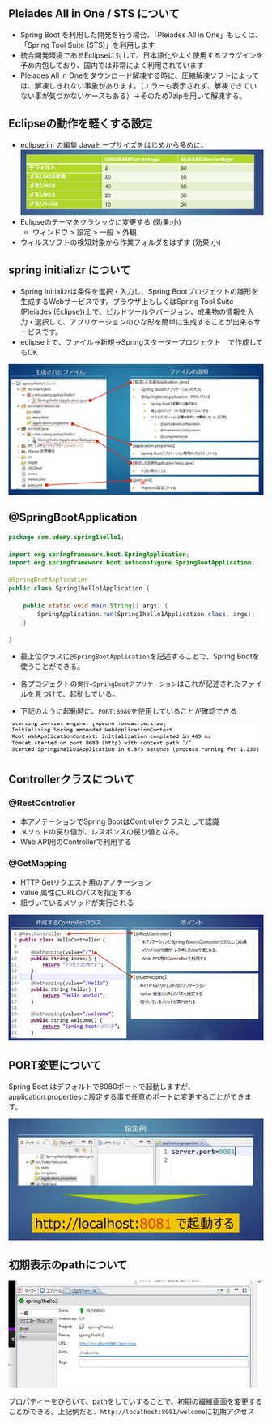 ## Pleiades All in One / STS について

- Spring Boot を利用した開発を行う場合、「Pleiades All in One」もしくは、「Spring Tool Suite (STS)」を利用します
- 統合開発環境であるEclipseに対して、日本語化やよく使用するプラグインを予め内包しており、国内では非常によく利用されています
- Pleiades All in Oneをダウンロード解凍する時に、圧縮解凍ソフトによっては、解凍しきれない事象があります。（エラーも表示されず、解凍できていない事が気づかないケースもある）→そのため7zipを用いて解凍する。

## Eclipseの動作を軽くする設定

- eclipse.ini の編集 Javaヒープサイズをはじめから多めに。
![alt text](../../images/spring/image-1.png)
- Eclipseのテーマをクラシックに変更する (効果:小)
  - ウィンドウ > 設定 > 一般 > 外観
- ウィルスソフトの検知対象から作業フォルダをはずす (効果:小) 

## spring initializr について

- Spring Initializrは条件を選択・入力し、Spring Bootプロジェクトの雛形を生成するWebサービスです。ブラウザ上もしくはSpring Tool Suite (Pleiades (Eclipse))上で、ビルドツールやバージョン、成果物の情報を入力・選択して、アプリケーションのひな形を簡単に生成することが出来るサービスです。
- eclipse上で、ファイル→新規→Springスタータープロジェクト　で作成してもOK

![alt text](../../images/spring/image-2.png)

## @SpringBootApplication

```java
package com.udemy.spring1hello1;

import org.springframework.boot.SpringApplication;
import org.springframework.boot.autoconfigure.SpringBootApplication;

@SpringBootApplication
public class Spring1hello1Application {

	public static void main(String[] args) {
		SpringApplication.run(Spring1hello1Application.class, args);
	}

}
```

- 最上位クラスに`@SpringBootApplication`を記述することで、Spring Bootを使うことができる。

- 各プロジェクトの`実行→SpringBootアプリケーション`はこれが記述されたファイルを見つけて、起動している。
- 下記のように起動時に、`PORT:8080`を使用していることが確認できる
  
![alt text](../../images/spring/image-3.png)

## Controllerクラスについて

### @RestController

- 本アノテーションでSpring BootはControllerクラスとして認識
- メソッドの戻り値が、レスポンスの戻り値となる。
- Web API用のControllerで利用する

### @GetMapping

- HTTP Getリクエスト用のアノテーション
- value 属性にURLのパスを指定する
- 紐づいているメソッドが実行される

![alt text](../../images/spring/image-5.png)

## PORT変更について

Spring Boot はデフォルトで8080ポートで起動しますが、application.propertiesに設定する事で任意のポートに変更することができます。

![alt text](../../images/spring/image-4.png)

## 初期表示のpathについて

![alt text](../../images/spring/image-6.png)

プロパティーをひらいて、pathをしていすることで、初期の繊維画面を変更することができる。上記例だと、`http://localhost:8081/welcome`に初期アクセス
